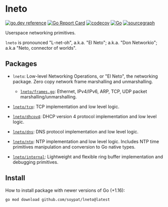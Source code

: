 # lneto
[![go.dev reference](https://pkg.go.dev/badge/github.com/soypat/lneto)](https://pkg.go.dev/github.com/soypat/lneto)
[![Go Report Card](https://goreportcard.com/badge/github.com/soypat/lneto)](https://goreportcard.com/report/github.com/soypat/lneto)
[![codecov](https://codecov.io/gh/soypat/lneto/branch/main/graph/badge.svg)](https://codecov.io/gh/soypat/lneto)
[![Go](https://github.com/soypat/lneto/actions/workflows/go.yml/badge.svg)](https://github.com/soypat/lneto/actions/workflows/go.yml)
[![sourcegraph](https://sourcegraph.com/github.com/soypat/lneto/-/badge.svg)](https://sourcegraph.com/github.com/soypat/lneto?badge)

Userspace networking primitives. 

`lneto` is pronounced "L-net-oh", a.k.a. "El Neto"; a.k.a. "Don Networkio"; a.k.a "Neto, connector of worlds".

## Packages
- `lneto`: Low-level Networking Operations, or "El Neto", the networking package. Zero copy network frame marshalling and unmarshalling.
    - [`lneto/frames.go`](./frames.go): Ethernet, IPv4/IPv6, ARP, TCP, UDP packet marshalling/unmarshalling.

- [`lneto/tcp`](./ntp): TCP implementation and low level logic.
- [`lneto/dhcpv4`](./dhcpv4): DHCP version 4 protocol implementation and low level logic.
- [`lneto/dns`](./dns): DNS protocol implementation and low level logic.
- [`lneto/ntp`](./ntp): NTP implementation and low level logic. Includes NTP time primitives manipulation and conversion to Go native types.
- [`lneto/internal`](./internal): Lightweight and flexible ring buffer implementation and debugging primitives.


## Install
How to install package with newer versions of Go (+1.16):
```sh
go mod download github.com/soypat/lneto@latest
```



